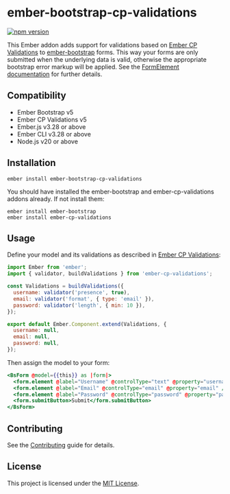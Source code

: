 # ember-bootstrap-cp-validations

[![npm version](https://badge.fury.io/js/ember-bootstrap-cp-validations.svg)](http://badge.fury.io/js/ember-bootstrap-cp-validations)

This Ember addon adds support for validations based on [Ember CP Validations](https://github.com/offirgolan/ember-cp-validations) to [ember-bootstrap](https://www.ember-bootstrap.com) forms.
This way your forms are only submitted when the underlying data is valid, otherwise the appropriate bootstrap error
markup will be applied. See the [FormElement documentation](https://www.ember-bootstrap.com/api/classes/Components.FormElement.html) for
further details.

## Compatibility

* Ember Bootstrap v5
* Ember CP Validations v5
* Ember.js v3.28 or above
* Ember CLI v3.28 or above
* Node.js v20 or above

## Installation

```
ember install ember-bootstrap-cp-validations
```

You should have installed the ember-bootstrap and ember-cp-validations addons already. If not install them:

```
ember install ember-bootstrap
ember install ember-cp-validations
```

## Usage

Define your model and its validations as described in [Ember CP Validations](https://github.com/offirgolan/ember-cp-validations):

```js
import Ember from 'ember';
import { validator, buildValidations } from 'ember-cp-validations';

const Validations = buildValidations({
  username: validator('presence', true),
  email: validator('format', { type: 'email' }),
  password: validator('length', { min: 10 }),
});

export default Ember.Component.extend(Validations, {
  username: null,
  email: null,
  password: null,
});
```

Then assign the model to your form:

```hbs
<BsForm @model={{this}} as |form|>
  <form.element @label="Username" @controlType="text" @property="username" />
  <form.element @label="Email" @controlType="email" @property="email" />
  <form.element @label="Password" @controlType="password" @property="password" />
  <form.submitButton>Submit</form.submitButton>
</BsForm>
```

## Contributing

See the [Contributing](CONTRIBUTING.md) guide for details.


## License

This project is licensed under the [MIT License](LICENSE.md).
